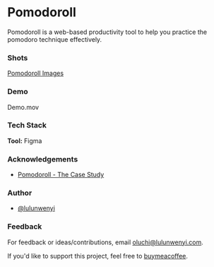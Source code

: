 
# Pomodoroll

Pomodoroll is a web-based productivity tool to help you practice the pomodoro technique effectively. 

### Shots
[Pomodoroll Images]()

  
### Demo

Demo.mov


### Tech Stack

**Tool:** Figma


### Acknowledgements

 - [Pomodoroll - The Case Study](https://awesomeopensource.com/project/elangosundar/awesome-README-templates)
  
### Author

- [@lulunwenyi](https://www.github.com/lulunwenyi)


  
### Feedback

For feedback or ideas/contributions, email oluchi@lulunwenyi.com.

If you'd like to support this project, feel free to [buymeacoffee](https://www.buymeacoffee.com/lulunwenyi).